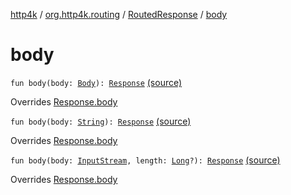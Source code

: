 [http4k](../../index.md) / [org.http4k.routing](../index.md) / [RoutedResponse](index.md) / [body](./body.md)

# body

`fun body(body: `[`Body`](../../org.http4k.core/-body/index.md)`): `[`Response`](../../org.http4k.core/-response/index.md) [(source)](https://github.com/http4k/http4k/blob/master/http4k-core/src/main/kotlin/org/http4k/routing/routing.kt#L147)

Overrides [Response.body](../../org.http4k.core/-response/body.md)


`fun body(body: `[`String`](https://kotlinlang.org/api/latest/jvm/stdlib/kotlin/-string/index.html)`): `[`Response`](../../org.http4k.core/-response/index.md) [(source)](https://github.com/http4k/http4k/blob/master/http4k-core/src/main/kotlin/org/http4k/routing/routing.kt#L149)

Overrides [Response.body](../../org.http4k.core/-response/body.md)


`fun body(body: `[`InputStream`](https://docs.oracle.com/javase/9/docs/api/java/io/InputStream.html)`, length: `[`Long`](https://kotlinlang.org/api/latest/jvm/stdlib/kotlin/-long/index.html)`?): `[`Response`](../../org.http4k.core/-response/index.md) [(source)](https://github.com/http4k/http4k/blob/master/http4k-core/src/main/kotlin/org/http4k/routing/routing.kt#L151)

Overrides [Response.body](../../org.http4k.core/-response/body.md)

